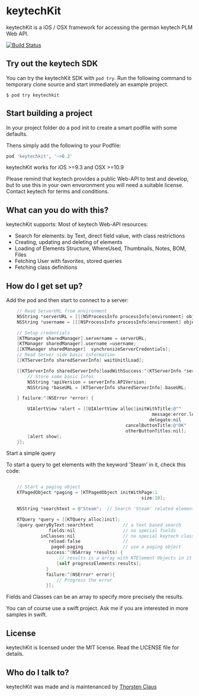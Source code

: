# keytechKit

keytechKit is a iOS / OSX framework for accessing the german keytech PLM Web API.

[![Build Status](https://travis-ci.org/tclaus/keytechkit.svg?branch=master)](https://travis-ci.org/tclaus/keytechkit)

## Try out the keytech SDK

You can try the keytechKit SDK with `pod try`. Run the following command to temporary clone source and start immediately an example project.

```
$ pod try keytechkit
```

## Start building a project

In your project folder do a
pod init
to create a smart podfile with some defaults.

Thens simply add the following to your Podfile:
``` ruby
pod 'keytechkit', '~>0.2'
```

keytechKit works for iOS >=9.3 and OSX >=10.9

Please remind that keytech provides a public Web-API to test and develop, but to use this in your own envoronment you will need a suitable license. Contact keytech for terms and conditions.

## What can you do with this?

keytechKit supports:
Most of keytech Web-API resources:
* Search for elements: by Text, direct field value, with class restrictions
* Creating, updating and deleting of elements
* Loading of Elements Structure, WhereUsed, Thumbnails, Notes, BOM, Files
* Fetching User with favorites, stored queries
* Fetching class definitions


## How do I get set up?

Add the pod and then start to connect to a server:

``` Objective-C
    // Read ServerURL from environment
    NSString *serverURL = [[[NSProcessInfo processInfo]environment] objectForKey:@"APIURL"];
    NSString *username = [[[NSProcessInfo processInfo]environment] objectForKey:@"APIUserName"];

    // Setup credentials
    [KTManager sharedManager].servername = serverURL;
    [KTManager sharedManager].username =username;
    [[KTManager sharedManager]  synchronizeServerCredentials];
    // Read Server side basic information
    [[KTServerInfo sharedServerInfo] waitUnitlLoad];

    [[KTServerInfo sharedServerInfo]loadWithSuccess:^(KTServerInfo *serverInfo) {
        // Store some basic Infos
        NSString *apiVersion = serverInfo.APIVersion;
        NSString *baseURL = [KTServerInfo sharedServerInfo].baseURL;

    } failure:^(NSError *error) {

        UIAlertView *alert = [[UIAlertView alloc]initWithTitle:@""
                                                       message:error.localizedDescription
                                                      delegate:nil
                                             cancelButtonTitle:@"OK"
                                             otherButtonTitles:nil];
        [alert show];
    }];
```

Start a simple query

To start a query to get elements with the keyword 'Steam' in it, check this code:

``` Objective-C

    // Start a paging object
    KTPagedObject *paging = [KTPagedObject initWithPage:1
                                                   size:10];

    NSString *searchtext = @"Steam";  // Search 'Steam' related elements

    KTQuery *query = [[KTQuery alloc]init];
    [query queryByText:searchtext           // a text based search
                fields:nil                  // no special fields
             inClasses:nil                  // no special keytech classes (all in this case)
                reload:false                //                  
                 paged:paging               // use a paging object
               success:^(NSArray *results) {
                    // results is a array with KTElement Objects in it
                   [self progressElements:results];
               }
               failure:^(NSError* error){
                   // Progress the error
               }];

```

Fields and Classes can be an array to specify more precisely the results.


You can of course use a swift project. Ask me if you are interested in more samples in swift.


## License
keytechKit is licensed under the MIT license. Read the LICENSE file for details.


## Who do I talk to? ###

keytechKit was made and is maintenanced by [Thorsten Claus](https://claus-software.de)
